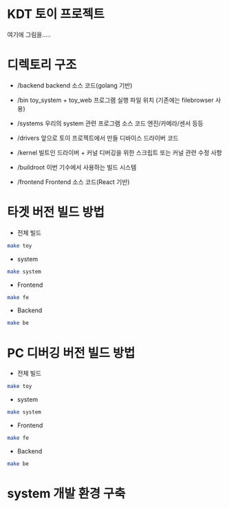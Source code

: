 # KDT 토이 프로젝트

   여기에 그림을.....


# 디렉토리 구조

* /backend
    backend 소스 코드(golang 기반)

* /bin
    toy_system + toy_web 프로그램 실행 파일 위치 (기존에는 filebrowser 사용)

* /systems
    우리의 system 관련 프로그램 소스 코드
    엔진/카메라/센서 등등

* /drivers
    앞으로 토이 프로젝트에서 만들 디바이스 드라이버 코드

* /kernel
    빌트인 드라이버 + 커널 디버깅을 위한 스크립트 또는 커널 관련 수정 사항

* /buildroot
    이번 기수에서 사용하는 빌드 시스템

* /frontend
    Frontend 소스 코드(React 기반)


# 타겟 버전 빌드 방법

* 전체 빌드

```sh
make toy
```

* system
```sh
make system
```

* Frontend
```sh
make fe
```

* Backend
```sh
make be
```

# PC 디버깅 버전 빌드 방법

* 전체 빌드

```sh
make toy
```

* system
```sh
make system
```

* Frontend
```sh
make fe
```

* Backend
```sh
make be
```

# system 개발 환경 구축 


